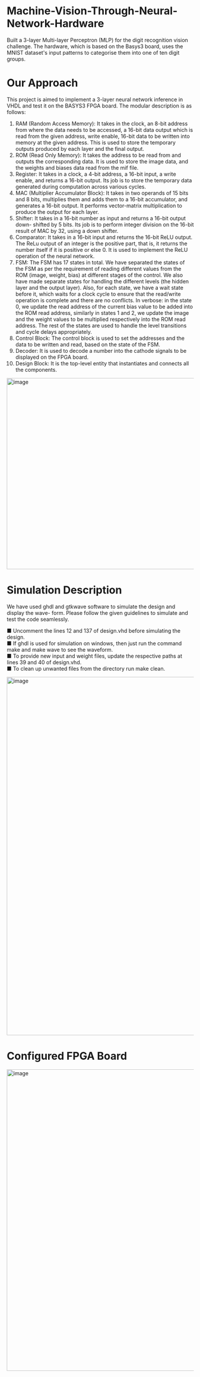 # Machine-Vision-Through-Neural-Network-Hardware
Built a 3-layer Multi-layer Perceptron (MLP) for the digit recognition vision challenge. The hardware, which is based on the Basys3 board, uses the MNIST dataset's input patterns to categorise them into one of ten digit groups.


# Our Approach

This project is aimed to implement a 3-layer neural network inference in VHDL and test
it on the BASYS3 FPGA board. The modular description is as follows:  

1. RAM (Random Access Memory): It takes in the clock, an 8-bit address from
where the data needs to be accessed, a 16-bit data output which is read from the
given address, write enable, 16-bit data to be written into memory at the given
address. This is used to store the temporary outputs produced by each layer and
the final output.  
2. ROM (Read Only Memory): It takes the address to be read from and outputs
the corresponding data. It is used to store the image data, and the weights and
biases data read from the mif file.  
3. Register: It takes in a clock, a 4-bit address, a 16-bit input, a write enable, and
returns a 16-bit output. Its job is to store the temporary data generated during
computation across various cycles.  
4. MAC (Multiplier Accumulator Block): It takes in two operands of 15 bits
and 8 bits, multiplies them and adds them to a 16-bit accumulator, and generates
a 16-bit output. It performs vector-matrix multiplication to produce the output for
each layer.  
5. Shifter: It takes in a 16-bit number as input and returns a 16-bit output down-
shifted by 5 bits. Its job is to perform integer division on the 16-bit result of MAC
by 32, using a down shifter.  
6. Comparator: It takes in a 16-bit input and returns the 16-bit ReLU output. The
ReLu output of an integer is the positive part, that is, it returns the number itself
if it is positive or else 0. It is used to implement the ReLU operation of the neural
network.  
7. FSM: The FSM has 17 states in total. We have separated the states of the FSM as
per the requirement of reading different values from the ROM (image, weight, bias)
at different stages of the control. We also have made separate states for handling
the different levels (the hidden layer and the output layer). Also, for each state,
we have a wait state before it, which waits for a clock cycle to ensure that the
read/write operation is complete and there are no conflicts. In verbose: in the state
0, we update the read address of the current bias value to be added into the ROM
read address, similarly in states 1 and 2, we update the image and the weight values
to be multiplied respectively into the ROM read address. The rest of the states are
used to handle the level transitions and cycle delays appropriately.  
8. Control Block: The control block is used to set the addresses and the data to be
written and read, based on the state of the FSM.  
9. Decoder: It is used to decode a number into the cathode signals to be displayed
on the FPGA board.  
10. Design Block: It is the top-level entity that instantiates and connects all the
components.  


<img width="515" alt="image" src="https://user-images.githubusercontent.com/77990628/195998613-40d7c4f2-1d61-4e58-9b62-23d066b66a28.png">





# Simulation Description

We have used ghdl and gtkwave software to simulate the design and display the wave-
form. Please follow the given guidelines to simulate and test the code seamlessly.  

■ Uncomment the lines 12 and 137 of design.vhd before simulating the design.  
■ If ghdl is used for simulation on windows, then just run the command make and
make wave to see the waveform.  
■ To provide new input and weight files, update the respective paths at lines 39 and
40 of design.vhd.  
■ To clean up unwanted files from the directory run make clean.  



<img width="965" alt="image" src="https://user-images.githubusercontent.com/77990628/195998629-da5c33ea-f275-4cc0-8094-06b88d4c662f.png">




# Configured FPGA Board

<img width="812" alt="image" src="https://user-images.githubusercontent.com/77990628/195998643-c96fb04c-3c8d-4ed0-a31b-8ed58ac8337e.png">




